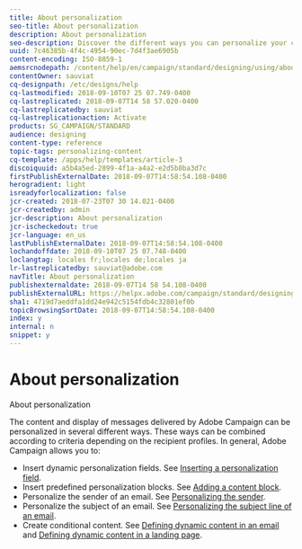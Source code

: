 ```yaml
---
title: About personalization
seo-title: About personalization
description: About personalization
seo-description: Discover the different ways you can personalize your contents in Adobe Campaign.
uuid: 7c46385b-4f4c-4954-90ec-7d4f3ae6905b
content-encoding: ISO-8859-1
aemsrcnodepath: /content/help/en/campaign/standard/designing/using/about-personalization
contentOwner: sauviat
cq-designpath: /etc/designs/help
cq-lastmodified: 2018-09-10T07 25 07.749-0400
cq-lastreplicated: 2018-09-07T14 58 57.020-0400
cq-lastreplicatedby: sauviat
cq-lastreplicationaction: Activate
products: SG_CAMPAIGN/STANDARD
audience: designing
content-type: reference
topic-tags: personalizing-content
cq-template: /apps/help/templates/article-3
discoiquuid: a5b4a5ed-2899-4f1a-a4a2-e2d5b8ba3d7c
firstPublishExternalDate: 2018-09-07T14:58:54.108-0400
herogradient: light
isreadyforlocalization: false
jcr-created: 2018-07-23T07 30 14.021-0400
jcr-createdby: admin
jcr-description: About personalization
jcr-ischeckedout: true
jcr-language: en_us
lastPublishExternalDate: 2018-09-07T14:58:54.108-0400
lochandoffdate: 2018-09-10T07 25 07.748-0400
loclangtag: locales fr;locales de;locales ja
lr-lastreplicatedby: sauviat@adobe.com
navTitle: About personalization
publishexternaldate: 2018-09-07T14 58 54.108-0400
publishExternalURL: https://helpx.adobe.com/campaign/standard/designing/using/about-personalization.html
sha1: 4719d7aeddfa1dd24e942c5154fdb4c32801ef0b
topicBrowsingSortDate: 2018-09-07T14:58:54.108-0400
index: y
internal: n
snippet: y
---
```


# About personalization

About personalization

The content and display of messages delivered by Adobe Campaign can be personalized in several different ways. These ways can be combined according to criteria depending on the recipient profiles. In general, Adobe Campaign allows you to:

* Insert dynamic personalization fields. See [Inserting a personalization field](../../designing/using/inserting-a-personalization-field.md).
* Insert predefined personalization blocks. See [Adding a content block](../../designing/using/adding-a-content-block.md).
* Personalize the sender of an email. See [Personalizing the sender](../../designing/using/personalizing-the-sender.md).
* Personalize the subject of an email. See [Personalizing the subject line of an email](../../designing/using/personalizing-the-subject-line-of-an-email.md).
* Create conditional content. See [Defining dynamic content in an email](../../designing/using/defining-dynamic-content-in-an-email.md) and [Defining dynamic content in a landing page](../../designing/using/defining-dynamic-content-in-a-landing-page.md).

